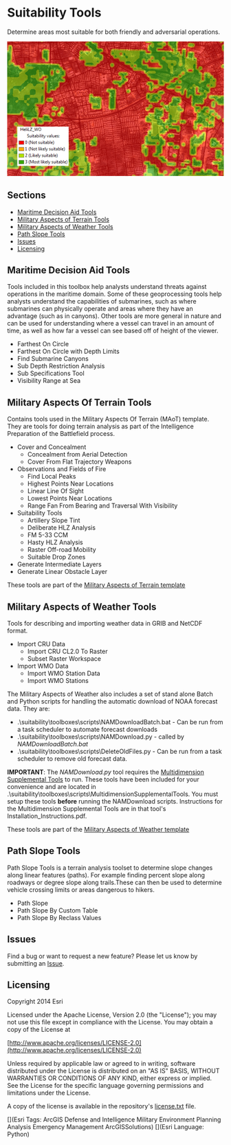 # Suitability Tools

Determine areas most suitable for both friendly and adversarial operations.

![Image of repository-template](suitability_screenshot.png)

## Sections

* [Maritime Decision Aid Tools](#maritime_decision_aid_tools)
* [Military Aspects of Terrain Tools](#military-aspects-of-terrain-tools)
* [Military Aspects of Weather Tools](#military-aspects-of-weather-tools)
* [Path Slope Tools](#path-slope-tools)
* [Issues](#issues)
* [Licensing](#licensing)

## Maritime Decision Aid Tools

Tools included in this toolbox help analysts understand threats against operations in the maritime domain. Some of these geoprocessing tools help analysts understand the capabilities of submarines, such as where submarines can physically operate and areas where they have an advantage (such as in canyons). Other tools are more general in nature and can be used for understanding where a vessel can travel in an amount of time, as well as how far a vessel can see based off of height of the viewer.

* Farthest On Circle
* Farthest On Circle with Depth Limits
* Find Submarine Canyons
* Sub Depth Restriction Analysis
* Sub Specifications Tool
* Visibility Range at Sea

## Military Aspects Of Terrain Tools

Contains tools used in the Military Aspects Of Terrain (MAoT) template. They are tools for doing terrain analysis as part of the Intelligence Preparation of the Battlefield process.

* Cover and Concealment
  * Concealment from Aerial Detection
  * Cover From Flat Trajectory Weapons
* Observations and Fields of Fire
  * Find Local Peaks
  * Highest Points Near Locations
  * Linear Line Of Sight
  * Lowest Points Near Locations
  * Range Fan From Bearing and Traversal With Visibility
* Suitability Tools
  * Artillery Slope Tint
  * Deliberate HLZ Analysis
  * FM 5-33 CCM
  * Hasty HLZ Analysis
  * Raster Off-road Mobility
  * Suitable Drop Zones
* Generate Intermediate Layers
* Generate Linear Obstacle Layer

These tools are part of the [Military Aspects of Terrain template](http://www.arcgis.com/home/item.html?id=e3efcbb9fb9f442caeb9968bdf9b8f37)

## Military Aspects of Weather Tools

Tools for describing and importing weather data in GRIB and NetCDF format.

* Import CRU Data
	* Import CRU CL2.0 To Raster
	* Subset Raster Workspace
* Import WMO Data
	* Import WMO Station Data
	* Import WMO Stations

The Military Aspects of Weather also includes a set of stand alone Batch and Python scripts for handling the automatic download of NOAA forecast data. They are:

* .\suitability\toolboxes\scripts\NAMDownloadBatch.bat - Can be run from a task scheduler to automate forecast downloads 
* .\suitability\toolboxes\scripts\NAMDownload.py - called by *NAMDownloadBatch.bat*
* .\suitability\toolboxes\scripts\DeleteOldFiles.py - Can be run from a task scheduler to remove old forecast data.

**IMPORTANT**: The *NAMDownload.py* tool requires the [Multidimension Supplemental Tools](http://www.arcgis.com/home/item.html?id=9f963f362fe5417f87d44618796db938) to run. These tools have been included for your convenience and are located in .\suitability\toolboxes\scripts\MultidimensionSupplementalTools\. You must setup these tools **before** running the NAMDownload scripts. Instructions for the Multidimension Supplemental Tools are in that tool's Installation_Instructions.pdf.

These tools are part of the [Military Aspects of Weather template](http://www.arcgis.com/home/item.html?id=0d49f0dac6884609b67a319e653c32d0)

## Path Slope Tools

Path Slope Tools is a terrain analysis toolset to determine slope changes along linear features (paths). For example finding percent slope along roadways or degree slope along trails.These can then be used to determine vehicle crossing limits or areas dangerous to hikers.

* Path Slope
* Path Slope By Custom Table
* Path Slope By Reclass Values

## Issues

Find a bug or want to request a new feature?  Please let us know by submitting an [Issue](https://github.com/Esri/solutions-geoprocessing-toolbox/issues).

## Licensing

Copyright 2014 Esri

Licensed under the Apache License, Version 2.0 (the "License");
you may not use this file except in compliance with the License.
You may obtain a copy of the License at

   [http://www.apache.org/licenses/LICENSE-2.0](http://www.apache.org/licenses/LICENSE-2.0)

Unless required by applicable law or agreed to in writing, software
distributed under the License is distributed on an "AS IS" BASIS,
WITHOUT WARRANTIES OR CONDITIONS OF ANY KIND, either express or implied.
See the License for the specific language governing permissions and
limitations under the License.

A copy of the license is available in the repository's
[license.txt](license.txt) file.

[](Esri Tags: ArcGIS Defense and Intelligence Military Environment Planning Analysis Emergency Management ArcGISSolutions)
[](Esri Language: Python)
